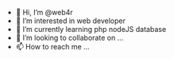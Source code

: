 - 👋 Hi, I’m @web4r
- 👀 I’m interested in web developer
- 🌱 I’m currently learning php nodeJS database
- 💞️ I’m looking to collaborate on ...
- 📫 How to reach me ...

<!---
web4r/web4r is a ✨ special ✨ repository because its `README.md` (this file) appears on your GitHub profile.
You can click the Preview link to take a look at your changes.
--->
